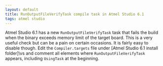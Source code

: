 ```yaml
---
layout: default
title: RunOutputFileVerifyTask compile task in Atmel Studio 6.1
tags: atmel studio
---
```


Atmel Studio 6.1 has a new `RunOutputFileVerifyTask` task that fails the build when the binary exceeds memory limit of the target board. This is a very useful check but can be a pain on certain occasions. It is fairly easy to disable though. Edit the `Compiler.targets` file under [Atmel Studio 6.1 install folder]\vs and comment all elements where `RunOutputFileVerifyTask` appears, including `UsingTask` at the beginning.
